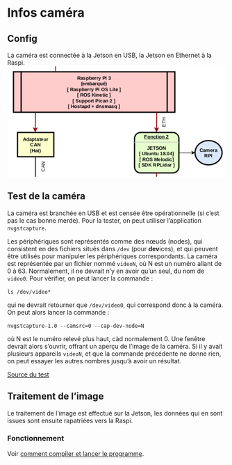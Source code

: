 # Infos caméra

## Config
La caméra est connectée à la Jetson en USB, la Jetson en Ethernet à la Raspi.
![](./figures/topo.png)

## Test de la caméra
La caméra est branchée en USB et est censée être opérationnelle (si c’est pas le cas bonne merde). Pour la tester, on peut utiliser l’application `nvgstcapture`.

Les périphériques sont représentés comme des nœuds (nodes), qui consistent en des fichiers situés dans `/dev` (pour **dev**ices), et qui peuvent être utilisés pour manipuler les périphériques correspondants. La caméra est représentée par un fichier nommé `videoN`, où N est un numéro allant de 0 à 63. Normalement, il ne devrait n’y en avoir qu’un seul, du nom de `video0`. Pour vérifier, on peut lancer la commande :
```shell
ls /dev/video*
```
qui ne devrait retourner que `/dev/video0`, qui correspond donc à la caméra. On peut alors lancer la commande :
```shell
nvgstcapture-1.0 --camsrc=0 --cap-dev-node=N
```
où N est le numéro relevé plus haut, càd normalement 0. Une fenêtre devrait alors s’ouvrir, offrant un aperçu de l’image de la caméra. Si il y avait plusieurs appareils `videoN`, et que la commande précédente ne donne rien, on peut essayer les autres nombres jusqu’à avoir un résultat.

[Source du test](https://developer.nvidia.com/embedded/learn/tutorials/first-picture-csi-usb-camera)

## Traitement de l’image
Le traitement de l’image est effectué sur la Jetson, les données qui en sont issues sont ensuite rapatriées vers la Raspi.

### Fonctionnement
Voir [comment compiler et lancer le programme](../../camera/analyseIMG/README.md).